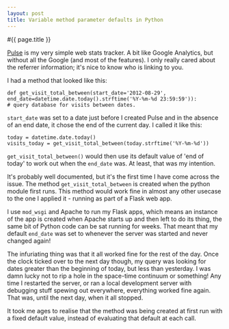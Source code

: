 ```yaml
---
layout: post
title: Variable method parameter defaults in Python
---
```


#{{ page.title }}

[Pulse](https://github.com/MalphasWats/pulse) is my very simple web stats tracker. A bit like Google Analytics, but without all the Google (and most of the features). I only really cared about the referrer information; it's nice to know who is linking to you.

I had a method that looked like this:

    def get_visit_total_between(start_date='2012-08-29', end_date=datetime.date.today().strftime('%Y-%m-%d 23:59:59')):
    # query database for visits between dates.

`start_date` was set to a date just before I created Pulse and in the absence of an end date, it chose the end of the current day. I called it like this:

    today = datetime.date.today()
    visits_today = get_visit_total_between(today.strftime('%Y-%m-%d'))

`get_visit_total_between()` would then use its default value of 'end of today' to work out when the `end_date` was. At least, that was my intention.

It's probably well documented, but it's the first time I have come across the issue. The method `get_visit_total_between` is created when the python module first runs. This method would work fine in almost any other usecase to the one I applied it - running as part of a Flask web app.

I use `mod_wsgi` and Apache to run my Flask apps, which means an instance of the app is created when Apache starts up and then left to do its thing, the same bit of Python code can be sat running for weeks. That meant that my default `end_date` was set to whenever the server was started and never changed again!

The infuriating thing was that it all worked fine for the rest of the day. Once the clock ticked over to the next day though, my query was looking for dates greater than the beginning of today, but less than yesterday. I was damn lucky not to rip a hole in the space-time continuum or something! Any time I restarted the server, or ran a local development server with debugging stuff spewing out everywhere, everything worked fine again. That was, until the next day, when it all stopped.

It took me ages to realise that the method was being created at first run with a fixed default value, instead of evaluating that default at each call.